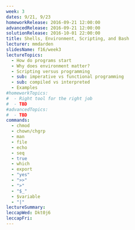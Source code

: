 ```yaml
---
week: 3
dates: 9/21, 9/23
homeworkRelease: 2016-09-21 12:00:00
advancedRelease: 2016-09-21 12:00:00
solutionRelease: 2016-10-01 22:00:00
title: Shells, Environment, Scripting, and Bash
lecturer: mmdarden
slidesName: f16/week3
lectureTopics:
  - How do programs start
  - Why does environment matter?
  - Scripting versus programming
  - sub: imperative vs functional programming
  - sub: compiled vs interpreted
  - Examples
#homeworkTopics:
#  - Right tool for the right job
#  - TBD
#advancedTopics:
#  - TBD
commands:
  - chmod
  - chown/chgrp
  - man
  - file
  - echo
  - seq
  - true
  - which
  - export
  - "yes"
  - ">>"
  - ">"
  - "$_"
  - $variable
  - "|"
lectureSummary:
leccapWed: Dkt0j6
leccapFri:
---
```

